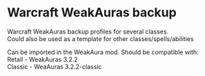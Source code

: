 # Warcraft WeakAuras backup
Warcraft WeakAuras backup profiles for several classes.\
Could also be used as a template for other classes/spells/abilities

Can be imported in the WeakAura mod.
Should be compatible with:\
Retail - WeakAuras 3.2.2\
Classic - WeaAuras 3.2.2-classic
